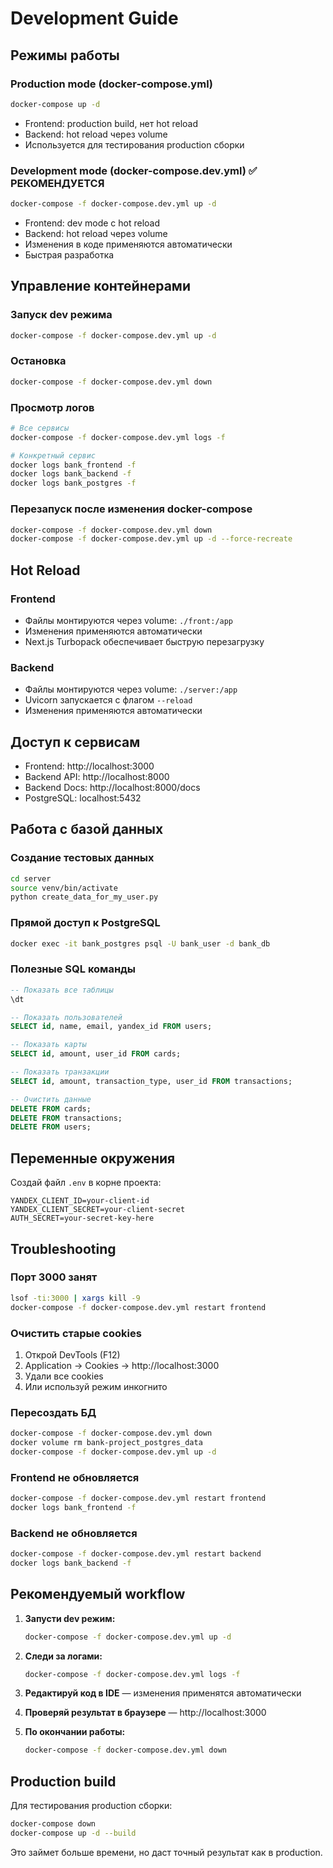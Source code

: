 # Development Guide

## Режимы работы

### Production mode (docker-compose.yml)
```bash
docker-compose up -d
```
- Frontend: production build, нет hot reload
- Backend: hot reload через volume
- Используется для тестирования production сборки

### Development mode (docker-compose.dev.yml) ✅ РЕКОМЕНДУЕТСЯ
```bash
docker-compose -f docker-compose.dev.yml up -d
```
- Frontend: dev mode с hot reload
- Backend: hot reload через volume
- Изменения в коде применяются автоматически
- Быстрая разработка

## Управление контейнерами

### Запуск dev режима
```bash
docker-compose -f docker-compose.dev.yml up -d
```

### Остановка
```bash
docker-compose -f docker-compose.dev.yml down
```

### Просмотр логов
```bash
# Все сервисы
docker-compose -f docker-compose.dev.yml logs -f

# Конкретный сервис
docker logs bank_frontend -f
docker logs bank_backend -f
docker logs bank_postgres -f
```

### Перезапуск после изменения docker-compose
```bash
docker-compose -f docker-compose.dev.yml down
docker-compose -f docker-compose.dev.yml up -d --force-recreate
```

## Hot Reload

### Frontend
- Файлы монтируются через volume: `./front:/app`
- Изменения применяются автоматически
- Next.js Turbopack обеспечивает быструю перезагрузку

### Backend
- Файлы монтируются через volume: `./server:/app`
- Uvicorn запускается с флагом `--reload`
- Изменения применяются автоматически

## Доступ к сервисам

- Frontend: http://localhost:3000
- Backend API: http://localhost:8000
- Backend Docs: http://localhost:8000/docs
- PostgreSQL: localhost:5432

## Работа с базой данных

### Создание тестовых данных
```bash
cd server
source venv/bin/activate
python create_data_for_my_user.py
```

### Прямой доступ к PostgreSQL
```bash
docker exec -it bank_postgres psql -U bank_user -d bank_db
```

### Полезные SQL команды
```sql
-- Показать все таблицы
\dt

-- Показать пользователей
SELECT id, name, email, yandex_id FROM users;

-- Показать карты
SELECT id, amount, user_id FROM cards;

-- Показать транзакции
SELECT id, amount, transaction_type, user_id FROM transactions;

-- Очистить данные
DELETE FROM cards;
DELETE FROM transactions;
DELETE FROM users;
```

## Переменные окружения

Создай файл `.env` в корне проекта:
```env
YANDEX_CLIENT_ID=your-client-id
YANDEX_CLIENT_SECRET=your-client-secret
AUTH_SECRET=your-secret-key-here
```

## Troubleshooting

### Порт 3000 занят
```bash
lsof -ti:3000 | xargs kill -9
docker-compose -f docker-compose.dev.yml restart frontend
```

### Очистить старые cookies
1. Открой DevTools (F12)
2. Application → Cookies → http://localhost:3000
3. Удали все cookies
4. Или используй режим инкогнито

### Пересоздать БД
```bash
docker-compose -f docker-compose.dev.yml down
docker volume rm bank-project_postgres_data
docker-compose -f docker-compose.dev.yml up -d
```

### Frontend не обновляется
```bash
docker-compose -f docker-compose.dev.yml restart frontend
docker logs bank_frontend -f
```

### Backend не обновляется
```bash
docker-compose -f docker-compose.dev.yml restart backend
docker logs bank_backend -f
```

## Рекомендуемый workflow

1. **Запусти dev режим:**
   ```bash
   docker-compose -f docker-compose.dev.yml up -d
   ```

2. **Следи за логами:**
   ```bash
   docker-compose -f docker-compose.dev.yml logs -f
   ```

3. **Редактируй код в IDE** — изменения применятся автоматически

4. **Проверяй результат в браузере** — http://localhost:3000

5. **По окончании работы:**
   ```bash
   docker-compose -f docker-compose.dev.yml down
   ```

## Production build

Для тестирования production сборки:
```bash
docker-compose down
docker-compose up -d --build
```

Это займет больше времени, но даст точный результат как в production.

